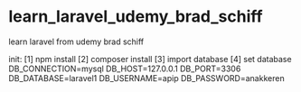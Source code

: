 # learn_laravel_udemy_brad_schiff

learn laravel from udemy brad schiff

init:
[1] npm install
[2] composer install
[3] import database
[4] set database
DB_CONNECTION=mysql
DB_HOST=127.0.0.1
DB_PORT=3306
DB_DATABASE=laravel1
DB_USERNAME=apip
DB_PASSWORD=anakkeren
